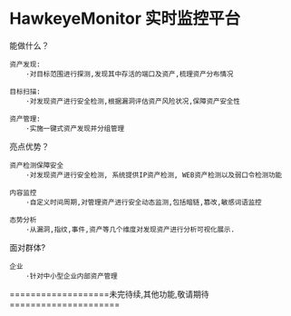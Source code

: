 # HawkeyeMonitor 实时监控平台

能做什么？

    资产发现:
        ·对目标范围进行探测,发现其中存活的端口及资产,梳理资产分布情况

    目标扫描:
        ·对发现资产进行安全检测,根据漏洞评估资产风险状况,保障资产安全性

    资产管理:
        ·实施一键式资产发现并分组管理

亮点优势？

    资产检测保障安全
        ·对发现资产进行安全检测, 系统提供IP资产检测, WEB资产检测以及弱口令检测功能

    内容监控
        ·自定义时间周期,对管理资产进行安全动态监测,包括暗链,篡改,敏感词语监控

    态势分析
        ·从漏洞,指纹,事件,资产等几个维度对发现资产进行分析可视化展示.

面对群体?

    企业
        ·针对中小型企业内部资产管理


===================未完待续,其他功能,敬请期待=====================
